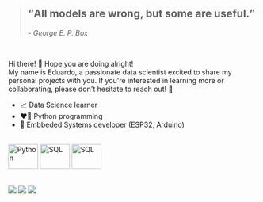
<blockquote>
<h2>
    <q>All models are wrong, but some are useful.</q>
</h2>
<i>- George E. P. Box</i>
</blockquote>
<br>

Hi there! 👋 Hope you are doing alright! <br>
My name is Eduardo, a passionate data scientist excited to share my personal projects with you. If you're interested in learning more or collaborating, please don't hesitate to reach out! 🚀



- 📈 Data Science learner
- ❤️‍🔥 Python programming
- 🤖 Embbeded Systems developer (ESP32, Arduino)

<div style="display: inline-block"><br>
  <img align="center" alt="Python" height="50" width="60" src="https://cdn.jsdelivr.net/gh/devicons/devicon/icons/python/python-original.svg">
  <img align="center" alt="SQL" height="50" width="60" src="https://cdn.jsdelivr.net/gh/devicons/devicon/icons/postgresql/postgresql-original.svg">
  <img align="center" alt="SQL" height="50" width="60" src="https://cdn.jsdelivr.net/gh/devicons/devicon@latest/icons/arduino/arduino-original.svg">
 </div>
 <br>
 <br>
 <br>
 
 <div>
  <a href="https://www.linkedin.com/in/eduardo-veiga-0728221a6/" target="_blank"><img src="https://img.shields.io/badge/LinkedIn-0077B5?style=for-the-badge&logo=linkedin&logoColor=white"></a>
  <a href="mailto:etaveiga@gmail.com" target="_blank"><img src="https://img.shields.io/badge/Gmail-D14836?style=for-the-badge&logo=gmail&logoColor=white"></a>
  <a href="https://medium.com/@etaveiga" target="_blank"><img src="https://img.shields.io/badge/Medium-12100E?style=for-the-badge&logo=medium&logoColor=white"></a>
